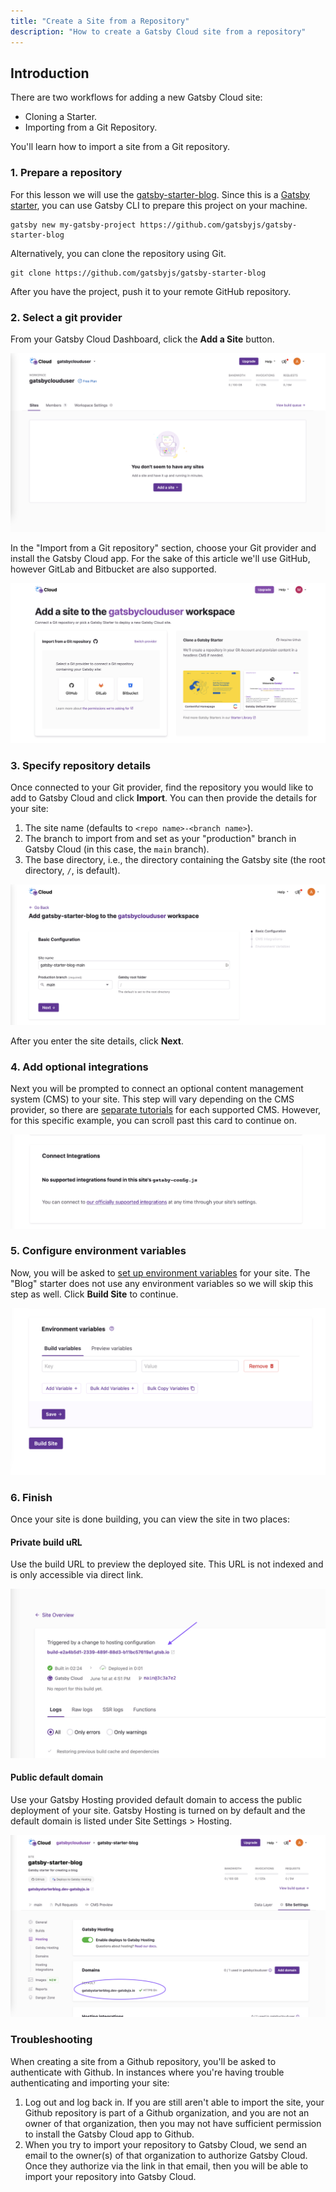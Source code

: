 ```yaml
---
title: "Create a Site from a Repository"
description: "How to create a Gatsby Cloud site from a repository"
---
```


## Introduction

There are two workflows for adding a new Gatsby Cloud site:

- Cloning a Starter.
- Importing from a Git Repository.

You'll learn how to import a site from a Git repository.

### 1. Prepare a repository

For this lesson we will use the [gatsby-starter-blog](https://github.com/gatsbyjs/gatsby-starter-blog). Since this is a [Gatsby starter](https://www.gatsbyjs.com/starters/?v=2), you can use Gatsby CLI to prepare this project on your machine.

```shell
gatsby new my-gatsby-project https://github.com/gatsbyjs/gatsby-starter-blog
```

Alternatively, you can clone the repository using Git.

```shell
git clone https://github.com/gatsbyjs/gatsby-starter-blog
```

After you have the project, push it to your remote GitHub repository.

### 2. Select a git provider

From your Gatsby Cloud Dashboard, click the **Add a Site** button.

![Add a Site](../../images//add-site.png)

In the "Import from a Git repository" section, choose your Git provider and install the Gatsby Cloud app. For the sake of this article we'll use GitHub, however GitLab and Bitbucket are also supported.

![Import from a Repository](../../images/import-from-repo.png)

### 3. Specify repository details

Once connected to your Git provider, find the repository you would like to add to Gatsby Cloud and click **Import**. You can then provide the details for your site:

1. The site name (defaults to `<repo name>-<branch name>`).
2. The branch to import from and set as your "production" branch in Gatsby Cloud (in this case, the `main` branch).
3. The base directory, i.e., the directory containing the Gatsby site (the root directory, `/`, is default).

![Basic site configuration](../../images/basic-configuration.png)

After you enter the site details, click **Next**.

### 4. Add optional integrations

Next you will be prompted to connect an optional content management system (CMS) to your site. This step will vary depending on the CMS provider, so there are [separate tutorials](https://support.gatsbyjs.com/hc/en-us/articles/1500000746742) for each supported CMS. However, for this specific example, you can scroll past this card to continue on.

![No Supported Integrations Found](../../images/no-integrations.png)

### 5. Configure environment variables

Now, you will be asked to [set up environment variables](../../reference/cloud/managing-environment-variables) for your site. The "Blog" starter does not use any environment variables so we will skip this step as well. Click **Build Site** to continue.

![No Environment Variables](../../images/no-environment-variables.png)

### 6. Finish

Once your site is done building, you can view the site in two places:

#### Private build uRL

Use the build URL to preview the deployed site. This URL is not indexed and is only accessible via direct link.

![Private Build URL link](../../images/private-build-link.png)

#### Public default domain

Use your Gatsby Hosting provided default domain to access the public deployment of your site. Gatsby Hosting is turned on by default and the default domain is listed under Site Settings > Hosting.

![Default Domain](../../images/default-domain.png)

### Troubleshooting

When creating a site from a Github repository, you'll be asked to authenticate with Github. In instances where you're having trouble authenticating and importing your site:

1. Log out and log back in. If you are still aren't able to import the site, your Github repository is part of a Github organization, and you are not an owner of that organization, then you may not have sufficient permission to install the Gatsby Cloud app to Github.
2. When you try to import your repository to Gatsby Cloud, we send an email to the owner(s) of that organization to authorize Gatsby Cloud. Once they authorize via the link in that email, then you will be able to import your repository into Gatsby Cloud.
